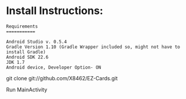Install Instructions:
=====================

```
Requirements
===========

Android Studio v. 0.5.4
Gradle Version 1.10 (Gradle Wrapper included so, might not have to install Gradle)
Android SDK 22.6
JDK 1.7
Android device, Developer Option- ON

```

git clone git://github.com/X8462/EZ-Cards.git
  
Run MainActivity

